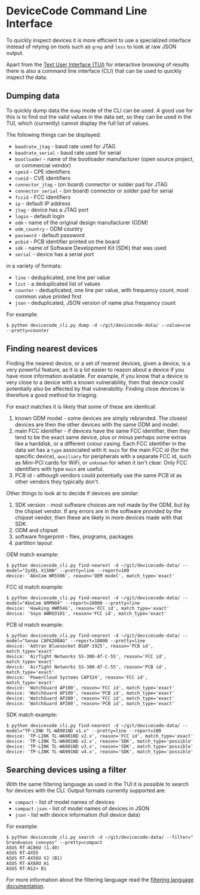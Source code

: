 # DeviceCode Command Line Interface

To quickly inspect devices it is more efficient to use a specialized interface
instead of relying on tools such as `grep` and `less` to look at raw JSON
output.

Apart from the [Text User Interface (TUI)](tui.md) for interactive browsing of
results there is also a command line interface (CLI) that can be used to
quickly inspect the data.

## Dumping data

To quickly dump data the `dump` mode of the CLI can be used. A good use for
this is to find out the valid values in the data set, so they can be used in
the TUI, which (currently) cannot display the full list of values.

The following things can be displayed:

* `baudrate_jtag` - baud rate used for JTAG
* `baudrate_serial` - baud rate used for serial
* `bootloader` - name of the bootloader manufacturer (open source project,
   or commercial vendor)
* `cpeid` - CPE identifiers
* `cveid` - CVE identifiers
* `connector_jtag` - (on board) connector or solder pad for JTAG
* `connector_serial` - (on board) connector or solder pad for serial
* `fccid` - FCC identifiers
* `ip` - default IP address
* `jtag` - device has a JTAG port
* `login` - default login
* `odm` - name of the original design manufacturer (ODM)
* `odm_country` - ODM country
* `password` - default password
* `pcbid` - PCB identifier printed on the board
* `sdk` - name of Software Development Kit (SDK) that was used
* `serial` - device has a serial port

in a variety of formats:

* `line` - deduplicated, one line per value
* `list` - a deduplicated list of values
* `counter` - deduplicated, one line per value, with frequency count, most
  common value printed first
* `json` - deduplicated, JSON version of name plus frequency count

For example:

```
$ python devicecode_cli.py dump -d ~/git/devicecode-data/ --value=cve --pretty=counter
```

## Finding nearest devices

Finding the nearest device, or a set of nearest devices, given a device, is a
very powerful feature, as it is a lot easier to reason about a device if you
have more information available. For example, if you know that a device is very
close to a device with a known vulnerability, then that device could
potentially also be affected by that vulnerability. Finding close devices is
therefore a good method for triaging.

For exact matches it is likely that some of these are identical:

1. known ODM model - some devices are simply rebranded. The closest devices
   are then the other devices with the same ODM and model.
2. main FCC identifier - if devices have the same FCC identifier, then they
   tend to be the exact same device, plus or minus perhaps some extras like a
   harddisk, or a different colour casing. Each FCC identifier in the data set
   has a `type` associated with it: `main` for the main FCC id (for the
   specific device), `auxiliary` for peripherals with a separate FCC id, such
   as Mini-PCI cards for WiFi, or `unknown` for when it isn't clear. Only FCC
   identifiers with type `main` are useful.
3. PCB id - although vendors could potentially use the same PCB id as other
   vendors they typically don't.

Other things to look at to decide if devices are similar:

1. SDK version - most software choices are not made by the ODM, but by the
   chipset vendor. If any errors are in the software provided by the chipset
   vendor, then these are likely in more devices made with that SDK.
2. ODM and chipset
3. software fingerprint - files, programs, packages
4. partition layout


OEM match example:

```
$ python devicecode_cli.py find-nearest -d ~/git/devicecode-data/ --model="ZyXEL X150N" --pretty=line --report=100
device: 'AboCom WR5506', reason='OEM model', match_type='exact'
```

FCC id match example:

```
$ python devicecode_cli.py find-nearest -d ~/git/devicecode-data/ --model="AboCom ARM904" --report=10000 --pretty=line
device: 'Hawking HWR54G', reason='FCC id', match_type='exact'
device: 'Soyo AWRO3101', reason='FCC id', match_type='exact'
```

PCB id match example:

```
$ python devicecode_cli.py find-nearest -d ~/git/devicecode-data/ --model="Senao CAP4200AG" --report=10000 --pretty=line
device: 'Adtran Bluesocket BSAP-1925', reason='PCB id', match_type='exact'
device: 'AirTight Networks SS-300-AT-C-55', reason='FCC id', match_type='exact'
device: 'AirTight Networks SS-300-AT-C-55', reason='PCB id', match_type='exact'
device: 'PowerCloud Systems CAP324', reason='FCC id', match_type='exact'
device: 'WatchGuard AP100', reason='FCC id', match_type='exact'
device: 'WatchGuard AP100', reason='PCB id', match_type='exact'
device: 'WatchGuard AP200', reason='FCC id', match_type='exact'
device: 'WatchGuard AP200', reason='PCB id', match_type='exact'
```

SDK match example:

```
$ python devicecode_cli.py find-nearest -d ~/git/devicecode-data/ --model="TP-LINK TL-WA901ND v1.x" --pretty=line --report=100
device: 'TP-LINK TL-WA901ND v2.x', reason='FCC id', match_type='exact'
device: 'TP-LINK TL-WA901ND v2.x', reason='SDK', match_type='possible'
device: 'TP-LINK TL-WA901ND v3.x', reason='SDK', match_type='possible'
device: 'TP-LINK TL-WA901ND v4.x', reason='SDK', match_type='possible'
```

## Searching devices using a filter

With the same filtering language as used in the TUI it is possible to search
for devices with the CLI. Output formats currently supported are:

* `compact` - list of model names of devices
* `compact-json` - list of model names of devices in JSON
* `json` - list with device information (full device data)

For example:

```
$ python devicecode_cli.py search -d ~/git/devicecode-data/ --filter=" brand=asus cve=yes" --pretty=compact
ASUS RT-AC86U (1.40)
ASUS RT-AX55
ASUS RT-AX56U V2 (B1)
ASUS RT-AX88U A1
ASUS RT-N12+ B1
```

For more information about the filtering language read the
[filtering language documentation](filter.md).

